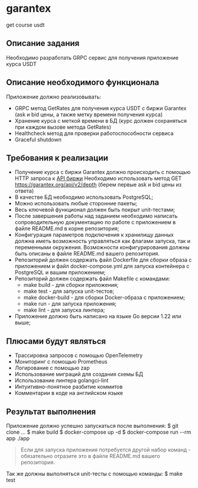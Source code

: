 # garantex
get course usdt


## Описание задания

Необходимо разработать GRPC сервис для получения приложение курса USDT

## Описание необходимого функционала

Приложение должно реализовывать:
- GRPC метод GetRates для получения курса USDT с биржи Garantex (ask и bid цены, а также метку времени получения курса)
- Хранение курса с меткой времени в БД (курс должен сохраняться при каждом вызове метода GetRates)
- Healthcheck метод для проверки работоспособности сервиса
- Graceful shutdown

## Требования к реализации
- Получение курса с биржи Garantex должно происходить с помощью HTTP запроса к
  [API биржи](https://garantexio.github.io/#market-data)
  Необходимо использовать метод GET https://garantex.org/api/v2/depth (берем первые ask и bid цены из ответа)
- В качестве БД необходимо использовать PostgreSQL;
- Можно использовать любые сторонние пакеты;
- Весь ключевой функционал должен быть покрыт unit-тестами;
- После завершения работы над заданием необходимо написать сопроводительную документацию по работе
  с приложением в файле README.md в корне репозитория;
- Конфигурация параметров подключения к хранилищу данных должна иметь возможность управляться как флагами запуска,
  так и переменными окружения. Возможности конфигурирования должны быть описаны в файле README.md вашего репозитория.
- Репозиторий должен содержать файл Dockerfile для сборки образа с приложением и файл docker-compose.yml
  для запуска контейнера с PostgreSQL и вашим приложением;
- Репозиторий должен содержать файл Makefile с командами:
    - make build - для сборки приложения;
    - make test - для запуска unit-тестов;
    - make docker-build - для сборки Docker-образа с приложением;
    - make run - для запуска приложения;
    - make lint - для запуска линтера;
- Приложение должно быть написано на языке Go версии 1.22 или выше;

## Плюсами будут являться
- Трассировка запросов с помощью OpenTelemetry
- Мониторинг с помощью Prometheus
- Логирование с помощью zap
- Использование миграций для создания схемы БД
- Использование линтера golangci-lint
- Интуитивно-понятное разбитие коммитов
- Комментарии в коде на английском языке

## Результат выполнения
Приложение должно успешно запускаться после выполнения:
$ git clone ...
$ make build
$ docker-compose up -d
$ docker-compose run --rm app ./app


> Если для запуска приложения потребуется другой набор команд - обязательно отразите это в файле README.md вашего репозитория.

Так же должны выполняться unit-тесты с помощью команды:
$ make test